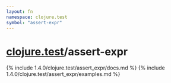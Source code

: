 ```yaml
---
layout: fn
namespace: clojure.test
symbol: "assert-expr"
---
```


# [clojure.test](../)/assert-expr

{% include 1.4.0/clojure.test/assert_expr/docs.md %}
{% include 1.4.0/clojure.test/assert_expr/examples.md %}

